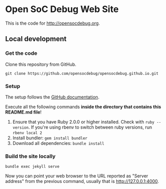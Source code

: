 # Open SoC Debug Web Site

This is the code for http://opensocdebug.org.

## Local development

### Get the code
Clone this repository from GitHub.

~~~
git clone https://github.com/opensocdebug/opensocdebug.github.io.git
~~~

### Setup
The setup follows the [GitHub documentation](https://help.github.com/articles/setting-up-your-github-pages-site-locally-with-jekyll/).

Execute all the following commands **inside the directory that contains this README.md file**!

1. Ensure that you have Ruby 2.0.0 or higher installed. Check with `ruby --version`.
   If you're using rbenv to switch between ruby versions, run `rbenv local 2`
2. Install bundler: `gem install bundler`
3. Download all dependencies: `bundle install`

### Build the site locally
~~~
bundle exec jekyll serve
~~~

Now you can point your web browser to the URL reported as "Server address" from the previous command, usually that is http://127.0.0.1:4000.

